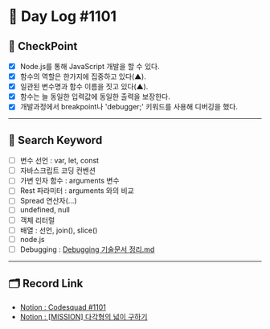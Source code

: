 # __🎥 Day Log #1101__

## 📌 __CheckPoint__
- [X] Node.js를 통해 JavaScript 개발을 할 수 있다.
- [X] 함수의 역할은 한가지에 집중하고 있다(▲).
- [X] 일관된 변수명과 함수 이름을 짓고 있다(▲).
- [X] 함수는 늘 동일한 입력값에 동일한 출력을 보장한다.
- [X] 개발과정에서 breakpoint나 'debugger;' 키워드를 사용해 디버깅을 했다.
---
## 🔖 __Search Keyword__
- [ ] 변수 선언 : var, let, const
- [ ] 자바스크립트 코딩 컨벤션
- [ ] 가변 인자 함수 : arguments 변수
- [ ] Rest 파라미터 : arguments 와의 비교
- [ ] Spread 연산자(...)
- [ ] undefined, null
- [ ] 객체 리터럴
- [ ] 배열 : 선언, join(), slice()
- [ ] node.js
- [ ] Debugging : [Debugging 기술문서 정리.md](Debugging%20기술문서%20정리.md)
---
## 🗂 __Record Link__
- [Notion : Codesquad #1101](https://sprout-capybara-6f1.notion.site/Codesquad-1101-8c31beb938e44bd1bb7c35292d15bdef)
- [Notion : [MISSION] 다각형의 넓이 구하기](https://sprout-capybara-6f1.notion.site/MISSION-36871a3503704621b4ae973fb6ef2bb5)